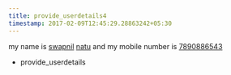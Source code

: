 ```yaml
---
title: provide_userdetails4
timestamp: 2017-02-09T12:45:29.28863242+05:30
---
```


my name is [swapnil](name) [natu](name) and my mobile number is [7890886543](phone-number/contact)
* provide_userdetails
